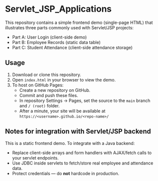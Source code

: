 # Servlet_JSP_Applications

This repository contains a simple frontend demo (single-page HTML) that illustrates three parts commonly used with Servlet/JSP projects:

- Part A: User Login (client-side demo)
- Part B: Employee Records (static data table)
- Part C: Student Attendance (client-side attendance storage)

## Usage

1. Download or clone this repository.
2. Open `index.html` in your browser to view the demo.
3. To host on GitHub Pages:
   - Create a new repository on GitHub.
   - Commit and push these files.
   - In repository Settings -> Pages, set the source to the `main` branch and `/ (root)` folder.
   - After a minute, your site will be available at `https://<username>.github.io/<repo-name>/`

## Notes for integration with Servlet/JSP backend

This is a static frontend demo. To integrate with a Java backend:
- Replace client-side arrays and form handlers with AJAX/fetch calls to your servlet endpoints.
- Use JDBC inside servlets to fetch/store real employee and attendance data.
- Protect credentials — do **not** hardcode in production.

